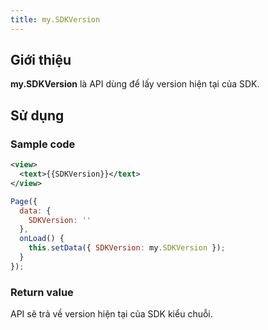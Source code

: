 ```yaml
---
title: my.SDKVersion
---
```


## Giới thiệu

**my.SDKVersion** là API dùng để lấy version hiện tại của SDK.

## Sử dụng

### Sample code

```xml
<view>
  <text>{{SDKVersion}}</text>
</view>
```

```js
Page({
  data: {
    SDKVersion: ''
  },
  onLoad() {
    this.setData({ SDKVersion: my.SDKVersion });
  }
});
```

### Return value

API sẽ trả về version hiện tại của SDK kiểu chuỗi.
